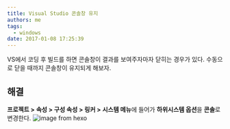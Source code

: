 ```yaml
---
title: Visual Studio 콘솔창 유지
authors: me
tags:
  - windows
date: 2017-01-08 17:25:39
---
```


VS에서 코딩 후 빌드를 하면 콘솔창이 결과를 보여주자마자 닫히는 경우가 있다.
수동으로 닫을 때까지 콘솔창이 유지되게 해보자.

## 해결

**프로젝트 > 속성 > 구성 속성 > 링커 > 시스템 메뉴**에 들어가 **하위시스템 옵션**을 **콘솔**로 변경한다.
![image from hexo](https://i.imgur.com/3oalbKH.png)
